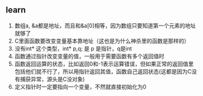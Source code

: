 ## learn

1. 数组a, &a都是地址，而且和&a[0]相等，因为数组只要知道第一个元素的地址就够了
2. C里面函数要改变变量基本靠地址（这也是为什么神杀里的函数是那样的）
3. 没有int* 这个类型，int* p,q; 是 p 是指针，q是int
4. 函数通过指针改变变量的值，一般用于需要函数有多个返回值时
5. 函数返回运算的状态，比如返回0和-1表示运算错误，但如果正常的返回值里包括他们就不行了，所以用指针返回其值，函数自己返回状态(这都是因为C没有捕获异常，源头是C没对象)
6. 定义指针时一定要指向一个变量，不然就直接初始化为0

